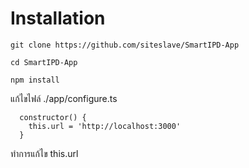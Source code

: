 # Installation

```
git clone https://github.com/siteslave/SmartIPD-App

cd SmartIPD-App

npm install
```

แก้ไขไฟล์ ./app/configure.ts

```
  constructor() { 
    this.url = 'http://localhost:3000'
  }
```

ทำการแก้ไข this.url